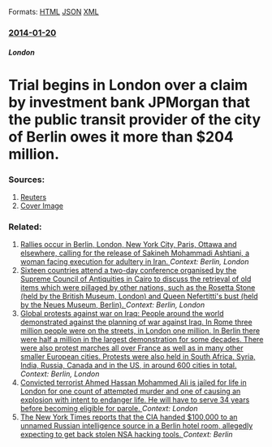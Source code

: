 
Formats: [HTML](/news/2014/01/20/trial-begins-in-london-over-a-claim-by-investment-bank-jpmorgan-that-the-public-transit-provider-of-the-city-of-berlin-owes-it-more-than-20.html)  [JSON](/news/2014/01/20/trial-begins-in-london-over-a-claim-by-investment-bank-jpmorgan-that-the-public-transit-provider-of-the-city-of-berlin-owes-it-more-than-20.json)  [XML](/news/2014/01/20/trial-begins-in-london-over-a-claim-by-investment-bank-jpmorgan-that-the-public-transit-provider-of-the-city-of-berlin-owes-it-more-than-20.xml)  

### [2014-01-20](/news/2014/01/20/index.md)

##### London
# Trial begins in London over a claim by investment bank JPMorgan that the public transit provider of the city of Berlin owes it more than $204 million. 




### Sources:

1. [Reuters](https://www.reuters.com/article/2014/01/20/us-britain-jpmorganbvg-idUSBREA0J17P20140120)
1. [Cover Image](https://s1.reutersmedia.net/resources/r/?m=02&d=20140120&t=2&i=831083568&w=&fh=545px&fw=&ll=&pl=&sq=&r=CBREA0J1E9600)

### Related:

1. [Rallies occur in Berlin, London, New York City, Paris, Ottawa and elsewhere, calling for the release of Sakineh Mohammadi Ashtiani, a woman facing execution for adultery in Iran. ](/news/2010/07/24/rallies-occur-in-berlin-london-new-york-city-paris-ottawa-and-elsewhere-calling-for-the-release-of-sakineh-mohammadi-ashtiani-a-woman.md) _Context: Berlin, London_
2. [Sixteen countries attend a two-day conference organised by the Supreme Council of Antiquities in Cairo to discuss the retrieval of old items which were pillaged by other nations, such as the Rosetta Stone (held by the British Museum, London) and Queen Nefertitti's bust (held by the Neues Museum, Berlin). ](/news/2010/04/7/sixteen-countries-attend-a-two-day-conference-organised-by-the-supreme-council-of-antiquities-in-cairo-to-discuss-the-retrieval-of-old-items.md) _Context: Berlin, London_
3. [ Global protests against war on Iraq: People around the world demonstrated against the planning of war against Iraq. In Rome three million people were on the streets, in London one million. In Berlin there were half a million in the largest demonstration for some decades. There were also protest marches all over France as well as in many other smaller European cities. Protests were also held in South Africa, Syria, India, Russia, Canada and in the US, in around 600 cities in total.](/news/2003/02/15/global-protests-against-war-on-iraq-people-around-the-world-demonstrated-against-the-planning-of-war-against-iraq-in-rome-three-million-p.md) _Context: Berlin, London_
4. [Convicted terrorist Ahmed Hassan Mohammed Ali is jailed for life in London for one count of attempted murder and one of causing an explosion with intent to endanger life. He will have to serve 34 years before becoming eligible for parole. ](/news/2018/03/23/convicted-terrorist-ahmed-hassan-mohammed-ali-is-jailed-for-life-in-london-for-one-count-of-attempted-murder-and-one-of-causing-an-explosion.md) _Context: London_
5. [The New York Times reports that the CIA handed $100,000 to an unnamed Russian intelligence source in a Berlin hotel room, allegedly expecting to get back stolen NSA hacking tools. ](/news/2018/02/9/the-new-york-times-reports-that-the-cia-handed-100-000-to-an-unnamed-russian-intelligence-source-in-a-berlin-hotel-room-allegedly-expectin.md) _Context: Berlin_

